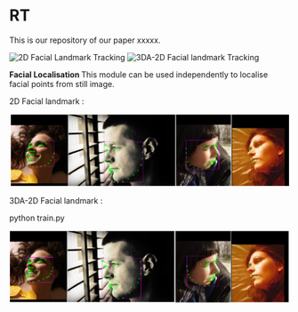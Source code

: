# RT

This is our repository of our paper xxxxx. 

![2D Facial Landmark Tracking](trumpShort.gif)
![3DA-2D Facial landmark Tracking](obamaShort.gif)

<b> Facial Localisation </b>
This module can be used independently to localise facial points from still image. 

2D Facial landmark : 

![Localisation example of 2D landmark](2d.png)

3DA-2D Facial landmark : 

python train.py

![Localisation example of 3DA-2D landmark](3d.png)

